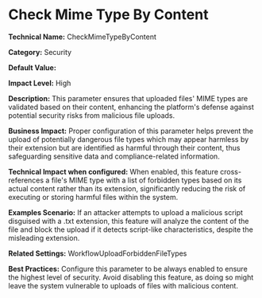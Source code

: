 # Check Mime Type By Content

**Technical Name:** CheckMimeTypeByContent

**Category:** Security

**Default Value:** 

**Impact Level:** High

**Description:** This parameter ensures that uploaded files' MIME types are validated based on their content, enhancing the platform's defense against potential security risks from malicious file uploads.

**Business Impact:** Proper configuration of this parameter helps prevent the upload of potentially dangerous file types which may appear harmless by their extension but are identified as harmful through their content, thus safeguarding sensitive data and compliance-related information.

**Technical Impact when configured:** When enabled, this feature cross-references a file's MIME type with a list of forbidden types based on its actual content rather than its extension, significantly reducing the risk of executing or storing harmful files within the system.

**Examples Scenario:** If an attacker attempts to upload a malicious script disguised with a .txt extension, this feature will analyze the content of the file and block the upload if it detects script-like characteristics, despite the misleading extension.

**Related Settings:** WorkflowUploadForbiddenFileTypes

**Best Practices:** Configure this parameter to be always enabled to ensure the highest level of security. Avoid disabling this feature, as doing so might leave the system vulnerable to uploads of files with malicious content.
